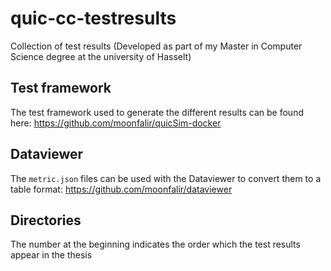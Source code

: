 # quic-cc-testresults
Collection of test results (Developed as part of my Master in Computer Science degree at the university of Hasselt)

## Test framework

The test framework used to generate the different results can be found here: https://github.com/moonfalir/quicSim-docker

## Dataviewer

The `metric.json` files can be used with the Dataviewer to convert them to a table format: https://github.com/moonfalir/dataviewer

## Directories

The number at the beginning indicates the order which the test results appear in the thesis
